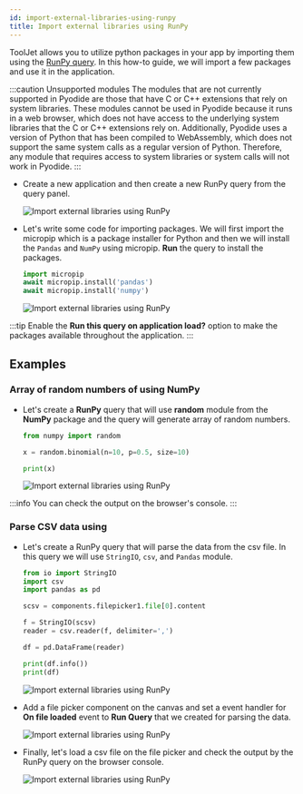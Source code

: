 ```yaml
---
id: import-external-libraries-using-runpy
title: Import external libraries using RunPy
---
```


ToolJet allows you to utilize python packages in your app by importing them using the [RunPy query](/docs/data-sources/run-py). 
In this how-to guide, we will import a few packages and use it in the application.

:::caution Unsupported modules
The modules that are not currently supported in Pyodide are those that have C or C++ extensions that rely on system libraries. These modules cannot be used in Pyodide because it runs in a web browser, which does not have access to the underlying system libraries that the C or C++ extensions rely on. Additionally, Pyodide uses a version of Python that has been compiled to WebAssembly, which does not support the same system calls as a regular version of Python. Therefore, any module that requires access to system libraries or system calls will not work in Pyodide.
:::

- Create a new application and then create a new RunPy query from the query panel.
    <div style={{textAlign: 'center'}}>

    <img className="screenshot-full" src="/img/how-to/import-python/runpy.png" alt="Import external libraries using RunPy" />

    </div>

- Let's write some code for importing packages. We will first import the micropip which is a package installer for Python and then we will install the `Pandas` and `NumPy` using micropip. **Run** the query to install the packages.
    ```python
    import micropip
    await micropip.install('pandas')
    await micropip.install('numpy')
    ```
    
    <div style={{textAlign: 'center'}}>

    <img className="screenshot-full" src="/img/how-to/import-python/installing.png" alt="Import external libraries using RunPy"/>

    </div>
    
:::tip
Enable the **Run this query on application load?** option to make the packages available throughout the application.
:::

## Examples

### Array of random numbers of using NumPy

- Let's create a **RunPy** query that will use **random** module from the **NumPy** package and the query will generate array of random numbers. 
    ```python
    from numpy import random

    x = random.binomial(n=10, p=0.5, size=10)

    print(x)
    ```

    <div style={{textAlign: 'center'}}>

    <img className="screenshot-full" src="/img/how-to/import-python/random.gif" alt="Import external libraries using RunPy"/>

    </div>

:::info
You can check the output on the browser's console.
:::

### Parse CSV data using 

- Let's create a RunPy query that will parse the data from the csv file. In this query we will use `StringIO`, `csv`, and `Pandas` module.
    ```python
    from io import StringIO
    import csv
    import pandas as pd

    scsv = components.filepicker1.file[0].content

    f = StringIO(scsv)
    reader = csv.reader(f, delimiter=',')

    df = pd.DataFrame(reader)

    print(df.info())
    print(df)
    ```

    <div style={{textAlign: 'center'}}>

    <img className="screenshot-full" src="/img/how-to/import-python/csvparse.png" alt="Import external libraries using RunPy"/>

    </div>

- Add a file picker component on the canvas and set a event handler for **On file loaded** event to **Run Query** that we created for parsing the data.
    <div style={{textAlign: 'center'}}>

    <img className="screenshot-full" src="/img/how-to/import-python/event.png" alt="Import external libraries using RunPy"/>

    </div>

- Finally, let's load a csv file on the file picker and check the output by the RunPy query on the browser console.
    <div style={{textAlign: 'center'}}>

    <img className="screenshot-full" src="/img/how-to/import-python/console.gif" alt="Import external libraries using RunPy"/>

    </div>
    